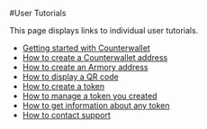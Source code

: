 #User Tutorials

This page displays links to individual user tutorials.

- [Getting started with Counterwallet](getting_started_cw.md)
- [How to create a Counterwallet address](create_addresses.md)
- [How to create an Armory address](create_armory_address.md)
- [How to display a QR code](show_qr_code.md)
- [How to create a token](create_token.md)
- [How to manage a token you created](change_token_settings.md)
- [How to get information about any token](get_token_info.md)
- [How to contact support](create_support_ticket.md)

